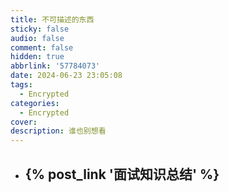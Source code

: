 ```yaml
---
title: 不可描述的东西
sticky: false
audio: false
comment: false
hidden: true
abbrlink: '57784073'
date: 2024-06-23 23:05:08
tags:
  - Encrypted
categories:
  - Encrypted
cover:
description: 谁也别想看
---
```


- ## {% post_link '面试知识总结' %}
